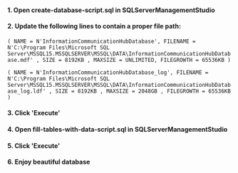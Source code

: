 #### 1.  Open create-database-script.sql in SQLServerManagementStudio
#### 2. Update the following lines to contain a proper file path:
`( NAME = N'InformationCommunicationHubDatabase', FILENAME = N'C:\Program Files\Microsoft SQL Server\MSSQL15.MSSQLSERVER\MSSQL\DATA\InformationCommunicationHubDatabase.mdf' , SIZE = 8192KB , MAXSIZE = UNLIMITED, FILEGROWTH = 65536KB )`

`( NAME = N'InformationCommunicationHubDatabase_log', FILENAME = N'C:\Program Files\Microsoft SQL Server\MSSQL15.MSSQLSERVER\MSSQL\DATA\InformationCommunicationHubDatabase_log.ldf' , SIZE = 8192KB , MAXSIZE = 2048GB , FILEGROWTH = 65536KB )`


#### 3. Click 'Execute'
#### 4. Open fill-tables-with-data-script.sql in SQLServerManagementStudio
#### 5. Click 'Execute'
#### 6. Enjoy beautiful database



